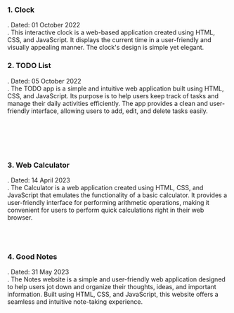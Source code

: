 <h3>1. Clock</h3>
<p>
    . Dated: 01 October 2022 <br>
    . This interactive clock is a web-based application created using HTML, CSS, and JavaScript. It displays the current time in a user-friendly and visually appealing manner. The clock's design is simple yet elegant.
</p>
<h3>2. TODO List</h3>
<p>
    . Dated: 05 October 2022 <br>
    . The TODO app is a simple and intuitive web application built using HTML, CSS, and JavaScript. Its purpose is to help users keep track of tasks and manage their daily activities efficiently. The app provides a clean and user-friendly interface, allowing users to add, edit, and delete tasks easily.
</p>
<br><br>
<br><br>
<h3>3. Web Calculator</h3>
<p>
    . Dated: 14 April 2023 <br>
    . The Calculator is a web application created using HTML, CSS, and JavaScript that emulates the functionality of a basic calculator. It provides a user-friendly interface for performing arithmetic operations, making it convenient for users to perform quick calculations right in their web browser.
</p>
<br><br>
<h3>4. Good Notes</h3>
<p>
    . Dated: 31 May 2023 <br>
    . The Notes website is a simple and user-friendly web application designed to help users jot down and organize their thoughts, ideas, and important information. Built using HTML, CSS, and JavaScript, this website offers a seamless and intuitive note-taking experience.
</p>